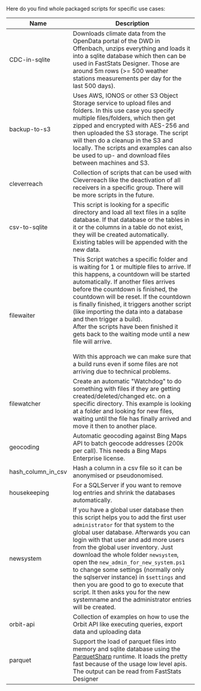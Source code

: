 Here do you find whole packaged scripts for specific use cases:

Name|Description
-|-
CDC-in-sqlite|Downloads climate data from the OpenData portal of the DWD in Offenbach, unzips everything and loads it into a sqlite database which then can be used in FastStats Designer. Those are around 5m rows (>= 500 weather stations measurements per day for the last 500 days).
backup-to-s3|Uses AWS, IONOS or other S3 Object Storage service to upload files and folders. In this use case you specify multiple files/folders, which then get zipped and encrypted with AES-256 and then uploaded the S3 storage. The script will then do a cleanup in the S3 and locally. The scripts and examples can also be used to up- and download files between machines and S3.
cleverreach|Collection of scripts that can be used with Cleverreach like the deactivation of all receivers in a specific group. There will be more scripts in the future.
csv-to-sqlite|This script is looking for a specific directory and load all text files in a sqlite database. If that database or the tables in it or the columns in a table do not exist, they will be created automatically. Existing tables will be appended with the new data.
filewaiter|This Script watches a specific folder and is waiting for 1 or multiple files to arrive. If this happens, a countdown will be started automatically. If another files arrives before the countdown is finished, the countdown will be reset. If the countdown is finally finished, it triggers another script (like importing the data into a database and then trigger a build).<br/>After the scripts have been finished it gets back to the waiting mode until a new file will arrive.<br/><br/>With this approach we can make sure that a build runs even if some files are not arriving due to technical problems.
filewatcher|Create an automatic "Watchdog" to do something with files if they are getting created/deleted/changed etc. on a specific directory. This example is looking at a folder and looking for new files, waiting until the file has finally arrived and move it then to another place.
geocoding|Automatic geocoding against Bing Maps API to batch geocode addresses (200k per call). This needs a Bing Maps Enterprise license.
hash_column_in_csv|Hash a column in a csv file so it can be anonymised or pseudonomised.
housekeeping|For a SQLServer if you want to remove log entries and shrink the databases automatically.
newsystem|If you have a global user database then this script helps you to add the first user `administrator` for that system to the global user database. Afterwards you can login with that user and add more users from the global user inventory. Just download the whole folder `newsystem`, open the `new_admin_for_new_system.ps1` to change some settings (normally only the sqlserver instance) in `$settings` and then you are good to go to execute that script. It then asks you for the new systemname and the administrator entries will be created.
orbit-api|Collection of examples on how to use the Orbit API like executing queries, export data and uploading data
parquet|Support the load of parquet files into memory and sqlite database using the [ParquetSharp](https://github.com/G-Research/ParquetSharp) runtime. It loads the pretty fast because of the usage low level apis. The output can be read from FastStats Designer